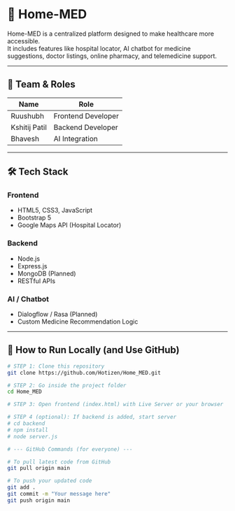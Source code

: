 # 🏥 Home-MED

Home-MED is a centralized platform designed to make healthcare more accessible.  
It includes features like hospital locator, AI chatbot for medicine suggestions, doctor listings, online pharmacy, and telemedicine support.

---

## 👥 Team & Roles

| Name           | Role                   |
|----------------|------------------------|
| Ruushubh        | Frontend Developer     |
| Kshitij Patil  | Backend Developer      |
| Bhavesh        | AI Integration         |

---

## 🛠 Tech Stack

### Frontend
- HTML5, CSS3, JavaScript
- Bootstrap 5
- Google Maps API (Hospital Locator)

### Backend
- Node.js
- Express.js
- MongoDB (Planned)
- RESTful APIs

### AI / Chatbot
- Dialogflow / Rasa (Planned)
- Custom Medicine Recommendation Logic

---

## 🚀 How to Run Locally (and Use GitHub)

```bash
# STEP 1: Clone this repository
git clone https://github.com/Hotizen/Home_MED.git

# STEP 2: Go inside the project folder
cd Home_MED

# STEP 3: Open frontend (index.html) with Live Server or your browser

# STEP 4 (optional): If backend is added, start server
# cd backend
# npm install
# node server.js

# --- GitHub Commands (for everyone) ---

# To pull latest code from GitHub
git pull origin main

# To push your updated code
git add .
git commit -m "Your message here"
git push origin main
